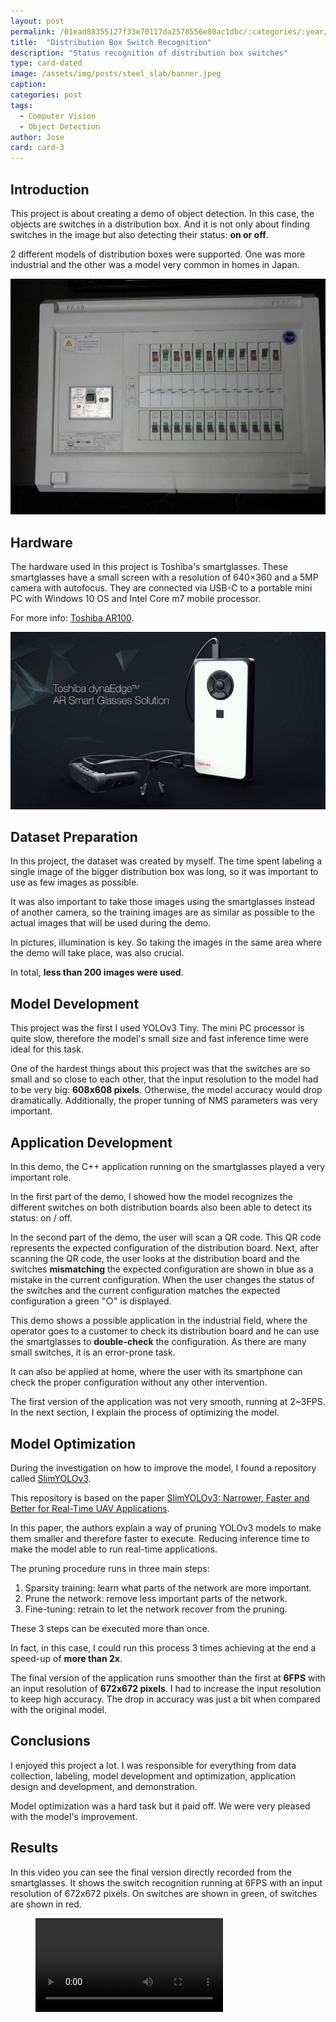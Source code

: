 ```yaml
---
layout: post
permalink: /01ead88355127f33e70117da2578556e80ac1dbc/:categories/:year/:month/:day/:title:output_ext
title:  "Distribution Box Switch Recognition"
description: "Status recognition of distribution box switches"
type: card-dated
image: /assets/img/posts/steel_slab/banner.jpeg
caption: 
categories: post
tags: 
  - Computer Vision
  - Object Detection
author: Jose
card: card-3
---
```


## Introduction

This project is about creating a demo of object detection. 
In this case, the objects are switches in a distribution box. 
And it is not only about finding switches in the image but also detecting their status: **on or off**.

2 different models of distribution boxes were supported. One was more industrial and the other 
was a model very common in homes in Japan.

![Toshiba AR100 smartglasses](/assets/img/posts/distribution_box/dbox_1.jpg)


## Hardware

The hardware used in this project is Toshiba's smartglasses.
These smartglasses have a small screen with a resolution of 640×360 and a 5MP camera with autofocus.
They are connected via USB-C to a portable mini PC with Windows 10 OS and Intel Core m7 mobile processor.

For more info: [Toshiba AR100](https://dynabook.com/business/mecd/product/ar100-mar-2019/index.html).

![Toshiba AR100 smartglasses](/assets/img/posts/distribution_box/smartglasses.jpg)

## Dataset Preparation

In this project, the dataset was created by myself. The time spent labeling a single image of the bigger 
distribution box was long, so it was important to use as few images as possible.

It was also important to take those images using the smartglasses instead of another camera, 
so the training images are as similar as possible to the actual images that will be used during the demo.

In pictures, illumination is key. So taking the images in the same area where the demo will take place, was also crucial.

In total, **less than 200 images were used**.

## Model Development

This project was the first I used YOLOv3 Tiny. The mini PC processor is quite slow, therefore the model's small size and fast inference time were ideal for this task. 

One of the hardest things about this project was that the switches are so small and so close to each other, 
that the input resolution to the model had to be very big: **608x608 pixels**. 
Otherwise, the model accuracy would drop dramatically.
Additionally, the proper tunning of NMS parameters was very important.

## Application Development

In this demo, the C++ application running on the smartglasses played a very important role. 

In the first part of the demo, I showed how the model recognizes the different switches on both distribution boards 
also been able to detect its status: on / off.

In the second part of the demo, the user will scan a QR code. 
This QR code represents the expected configuration of the distribution board.
Next, after scanning the QR code, the user looks at the distribution board and 
the switches **mismatching** the expected configuration are shown in blue as a mistake in the current configuration.
When the user changes the status of the switches and the current configuration matches the expected configuration
a green "○" is displayed.

This demo shows a possible application in the industrial field, where the operator
goes to a customer to check its distribution board and he can use the smartglasses to **double-check** the 
configuration. As there are many small switches, it is an error-prone task.

It can also be applied at home, where the user with its smartphone can check the proper configuration without 
any other intervention.

The first version of the application was not very smooth, running at 2~3FPS.
In the next section, I explain the process of optimizing the model.

## Model Optimization

During the investigation on how to improve the model, I found a repository called [SlimYOLOv3](https://github.com/PengyiZhang/SlimYOLOv3).

This repository is based on the paper [SlimYOLOv3: Narrower, Faster and Better for Real-Time UAV Applications](https://arxiv.org/abs/1907.11093).

In this paper, the authors explain a way of pruning YOLOv3 models to make them smaller and therefore faster to execute. Reducing inference time to make the model able to run real-time applications.

The pruning procedure runs in three main steps:

1. Sparsity training: learn what parts of the network are more important.
2. Prune the network: remove less important parts of the network.
3. Fine-tuning: retrain to let the network recover from the pruning.

These 3 steps can be executed more than once.

In fact, in this case, I could run this process 3 times achieving at the end a speed-up of **more than 2x**.

The final version of the application runs smoother than the first at **6FPS** with an input resolution of **672x672 pixels**.
I had to increase the input resolution to keep high accuracy. 
The drop in accuracy was just a bit when compared with the original model.

## Conclusions

I enjoyed this project a lot. I was responsible for everything from data collection, labeling, 
model development and optimization, application design and development, and demonstration.

Model optimization was a hard task but it paid off. We were very pleased with the model's improvement.

## Results

In this video you can see the final version directly recorded from the smartglasses.
It shows the switch recognition running at 6FPS with an input resolution of 672x672 pixels.
On switches are shown in green, of switches are shown in red.

<!-- blank line -->
<figure class="video_container">
  <video controls="true" allowfullscreen="true">
    <source src="/assets/img/posts/distribution_box/video.avi" type="video/avi">
  </video>
</figure>
<!-- blank line -->

